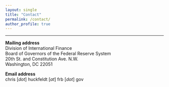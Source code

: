 ```yaml
---
layout: single
title: "Contact"
permalink: /contact/
author_profile: true
---
```

---

**Mailing address**  
Division of International Finance <br />
Board of Governors of the Federal Reserve System <br />
20th St. and Constitution Ave. N.W. <br />
Washington, DC 22051

**Email address**<br />
chris [_dot_] huckfeldt [_at_] frb [_dot_] gov 

